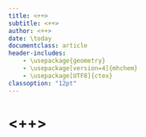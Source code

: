 ```yaml
---
title: <++>
subtitle: <++>
author: <++>
date: \today
documentclass: article
header-includes:
    - \usepackage{geometry}
    - \usepackage[version=4]{mhchem}
    - \usepackage[UTF8]{ctex}
classoption: "12pt"
---
```


# <++>













